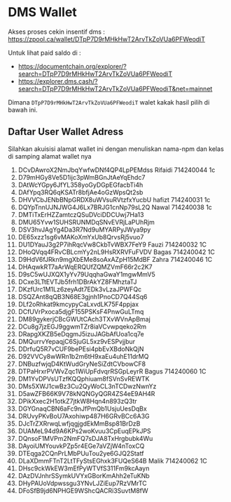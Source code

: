 # DMS Wallet

Akses proses cekin insentif dms : https://zpool.ca/wallet/DTpP7D9rMHkHwT2ArvTkZoVUa6PFWeodiT

Untuk lihat paid saldo di : 
- https://documentchain.org/explorer/?search=DTpP7D9rMHkHwT2ArvTkZoVUa6PFWeodiT
- https://explorer.dms.cash/?search=DTpP7D9rMHkHwT2ArvTkZoVUa6PFWeodiT&net=mainnet

Dimana `DTpP7D9rMHkHwT2ArvTkZoVUa6PFWeodiT` walet kakak hasil pilih di bawah ini.


## Daftar User Wallet Adress

Silahkan akuisisi alamat wallet ini dengan menuliskan nama-npm dan kelas di samping alamat wallet nya

1. DCvDAwroX2NmJbqYwfwDNf4QP4LpPEMdss Rifaidi 714240044 1c
2. D79mHGy8Ve5D1ijc3pWmBGnJtAeYqEhdc7
3. DAtWcYGpy6JfYL358yoGyDGpEGfacbTi4h
4. DAfYpq3RQ6qKSATr8bfjAe4oGzWpsQt2sb
5. DHVVCbJENbBNpGRDX8uWVsuRVtzfxYucbU hafizt 714240031 1c
7. DQYpTnnUJNJWG4J6Lx7BRJG1cnNp79sL2Q Nawal 714240038 1c
9. DMTiTxErHZZamtczQSuDVciDDCUwj7Ha13
10. DMU65Yvw1SUHSRUNMDqSNvEVRjLaPUhRjm
11. DSV3hvJAgYg4Da3R7Nd9uMYARPyJWya9py
12. DE65xzz1sg6vMAKoXmYxUb8QrvsRj5vuo7
13. DU1DYauJ3g2P7ihRqcVw8CkbTvWBX7FeY9  Fauzi 714240032 1C
14. DHoQVqq4FRvCBLcmYy2nL9HsRXRVFuFVDV  Bagas 714240042 1C
15. D9HdV6fJRkn9mgXbEMe8soAxAZpH15MdBF  Zahra 714240046 1C
16. DHAqwkRT7aArWqERQUfZQMZVmF66r2c2K7
17. D9sC5wUJXQX1yYv79UqqhaGwaY1mgwMmV5
18. DCxe3LTtEVTJb5frh1DBrAkYZ8FMhztaTJ
19. DKzfUrc1M1Lz6zeyAdt7EDk3vLzaJPWFQc
20. DSQZAnt8qQB3N68E3gjnh1PnoCD7Q44Sq6
21. DLf2oRhkat9kmcypyCaLxvdLK75F4ppjax
22. DCfUVrPxoca5djgF155PSKsF4PnwGuLTmq
23. DM89gykerjCBcGWUtCAch3TXvWVnApBmaj
24. DCu8g7jzEGJ9ggwmTZr8iaVCvwpqeko2Rm
25. DRapgXKZB5eDqgmJ5izuJAGbAfUoa1cq7e
26. DMQurrvYepaqjC6SjuGL5xz9vESPvjjbur
27. DDrfuQ5R7vCUF9bePEsi4pbEvXBdoNkQjN
28. D92VVCy8wWRn1b2m6tH9xaEu4uhE11drMQ
29. DNBuzfwjqD4KtWudGryNeSiZdtCVbowCF8
30. DTPaHrxrPVWvZqc1WiUpFdvqrRSGpLeyrR Bagus 714240060 1C
31. DM1YvDPVsUTzfKQQphiuam8fSVnSvREWTK
32. DMs5XWJ1cwBz3Cu2QyWoCL3nTCDwzNwnYz
33. D5awZFB66K9V78kNQNGyQGR4ZS4eE9AH4R
34. DPikXxec2H1otkZ7jtkW8Hqn4n893zQ3tr
35. DGYGnaqCBN6aFc9nJfPmQb1UsjuUesDqBx
36. DRUvyPKvBoU7Axohiwp487H6GRvBCc6A3G
37. DJcTrZXRrwqLwfjqgjgdEkMmBsp81BrDzB
38. DUAMeL94d9A6KPs2woKvuu3CpEuqEPkJPS
39. DQnsoF1MVPm2NmFQ7sDJA8TxHrgbubk4Wu
40. DAyoiUMYouvkPZp5r4EGe7aVZjW4nToxCQ
41. DTEqga2CQnPrLMbPUuTou2ye6GJQ2Statf
42. DLaXDmmFTnT2LtTFyStsEGhxk3FUQeS64B Malik 714240062 1C
43. DHsc9ckWkEW3mEfPyWTVfS311Fm9kcAayn
44. DAzDVJnhrSSymkUVYxGBorKmAhh2eTuKNb
45. DHyPAUoVdpwssgu3YNvLJZiEup7RzVMrTC
46. DFoSfB9jd6NPHGE9WShcQACRi3SuvtM8fW





